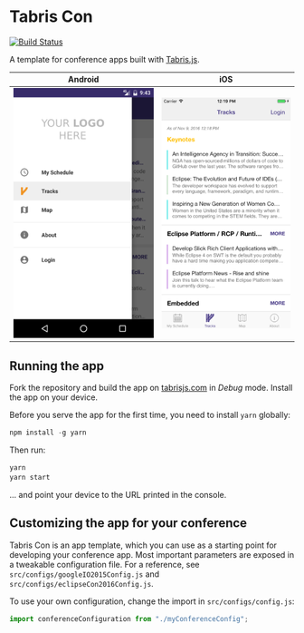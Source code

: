 # Tabris Con
[![Build Status](https://travis-ci.org/eclipsesource/tabris-con.svg?branch=master)](https://travis-ci.org/eclipsesource/tabris-con)

A template for conference apps built with [Tabris.js](http://tabrisjs.com).

| Android | iOS |
|---|---|
|![Drawer](./screenshots/android.png)|![My Schedule](./screenshots/ios.png)|

## Running the app
Fork the repository and build the app on [tabrisjs.com](http://tabrisjs.com) in _Debug_ mode. Install the app on your device.

Before you serve the app for the first time, you need to install `yarn` globally:

```js
npm install -g yarn
```

Then run:

```js
yarn
yarn start
```
... and point your device to the URL printed in the console.

## Customizing the app for your conference
Tabris Con is an app template, which you can use as a starting point for developing your conference app. Most important parameters are exposed in a tweakable configuration file. For a reference, see `src/configs/googleIO2015Config.js` and `src/configs/eclipseCon2016Config.js`.

To use your own configuration, change the import in `src/configs/config.js`:

```js
import conferenceConfiguration from "./myConferenceConfig";
```
